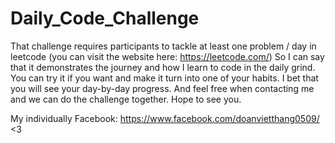 # Daily_Code_Challenge

That challenge requires participants to tackle at least one problem / day in leetcode (you can visit the website here: https://leetcode.com/) So I can say that it demonstrates the journey and how I learn to code in the daily grind. You can try it if you want and make it turn into one of your habits. I bet that you will see your day-by-day progress.
And feel free when contacting me and we can do the challenge together. Hope to see you.

My individually Facebook: https://www.facebook.com/doanvietthang0509/ <3
